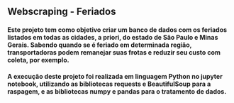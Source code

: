 ## Webscraping - Feriados

####   Este projeto tem como objetivo criar um banco de dados com os feriados listados em todas as cidades, a priori, do estado de São Paulo e Minas Gerais. Sabendo quando se é feriado em determinada região, transportadoras podem remanejar suas frotas e reduzir seu custo com coleta, por exemplo.

#### A execução deste projeto foi realizada em linguagem Python no jupyter notebook, utilizando as bibliotecas requests e BeautifulSoup para a raspagem, e as bibliotecas numpy e pandas para o tratamento de dados.
